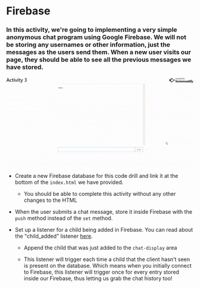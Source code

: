 # Firebase

### In this activity, we're going to implementing a very simple anonymous chat program using Google Firebase. We will not be storing any usernames or other information, just the messages as the users send them. When a new user visits our page, they should be able to see all the previous messages we have stored.

![Firebase Chat](01.gif)

* Create a new Firebase database for this code drill and link it at the bottom of the `index.html` we have provided.
    * You should be able to complete this activity without any other changes to the HTML

* When the user submits a chat message, store it inside Firebase with the `push` method instead of the `set` method.

* Set up a listener for a child being added in Firebase. You can read about the "child_added" listener [here](https://firebase.google.com/docs/database/admin/retrieve-data#child-added).

    * Append the child that was just added to the `chat-display` area

    * This listener will trigger each time a child that the client hasn't seen is present on the database. Which means when you initially connect to Firebase, this listener will trigger once for every entry stored inside our Firebase, thus letting us grab the chat history too!